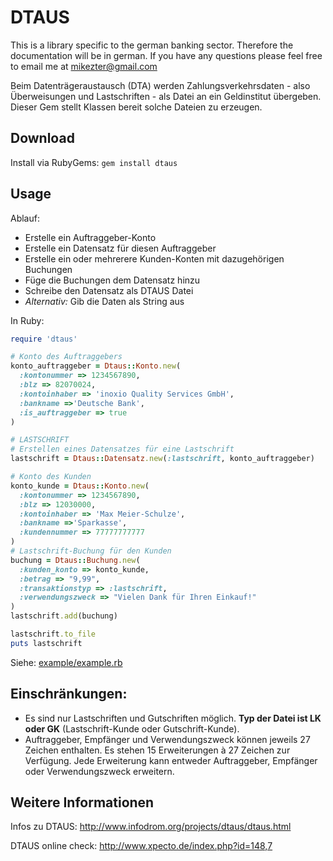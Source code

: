 DTAUS
=====

This is a library specific to the german banking sector. Therefore the documentation will be in german. If you have any questions please feel free to email me at mikezter@gmail.com

Beim Datenträgeraustausch (DTA) werden Zahlungsverkehrsdaten - also Überweisungen und Lastschriften - als Datei an ein Geldinstitut übergeben. Dieser Gem stellt Klassen bereit solche Dateien zu erzeugen.

Download
-------------

Install via RubyGems: `gem install dtaus`

Usage
-------------

Ablauf:

* Erstelle ein Auftraggeber-Konto 
* Erstelle ein Datensatz für diesen Auftraggeber
* Erstelle ein oder mehrerere Kunden-Konten mit dazugehörigen Buchungen
* Füge die Buchungen dem Datensatz hinzu
* Schreibe den Datensatz als DTAUS Datei
* _Alternativ:_ Gib die Daten als String aus

In Ruby:
 
``` ruby
require 'dtaus'

# Konto des Auftraggebers
konto_auftraggeber = Dtaus::Konto.new(
  :kontonummer => 1234567890, 
  :blz => 82070024, 
  :kontoinhaber => 'inoxio Quality Services GmbH', 
  :bankname =>'Deutsche Bank',
  :is_auftraggeber => true
)

# LASTSCHRIFT
# Erstellen eines Datensatzes für eine Lastschrift
lastschrift = Dtaus::Datensatz.new(:lastschrift, konto_auftraggeber)

# Konto des Kunden
konto_kunde = Dtaus::Konto.new(
  :kontonummer => 1234567890, 
  :blz => 12030000, 
  :kontoinhaber => 'Max Meier-Schulze', 
  :bankname =>'Sparkasse',
  :kundennummer => 77777777777
)
# Lastschrift-Buchung für den Kunden
buchung = Dtaus::Buchung.new(
  :kunden_konto => konto_kunde,
  :betrag => "9,99",
  :transaktionstyp => :lastschrift,
  :verwendungszweck => "Vielen Dank für Ihren Einkauf!"
)
lastschrift.add(buchung)

lastschrift.to_file
puts lastschrift
```

Siehe: [example/example.rb](https://github.com/alphaone/dtaus/blob/master/example/example.rb)
 
Einschränkungen:
----------------

* Es sind nur Lastschriften und Gutschriften möglich. __Typ der Datei ist LK oder GK__ (Lastschrift-Kunde oder Gutschrift-Kunde).
* Auftraggeber, Empfänger und Verwendungszweck können jeweils 27 Zeichen enthalten. Es stehen 15 Erweiterungen à 27 Zeichen zur Verfügung. Jede Erweiterung kann entweder Auftraggeber, Empfänger oder Verwendungszweck erweitern.

Weitere Informationen
---------------------

Infos zu DTAUS: http://www.infodrom.org/projects/dtaus/dtaus.html

DTAUS online check: http://www.xpecto.de/index.php?id=148,7

